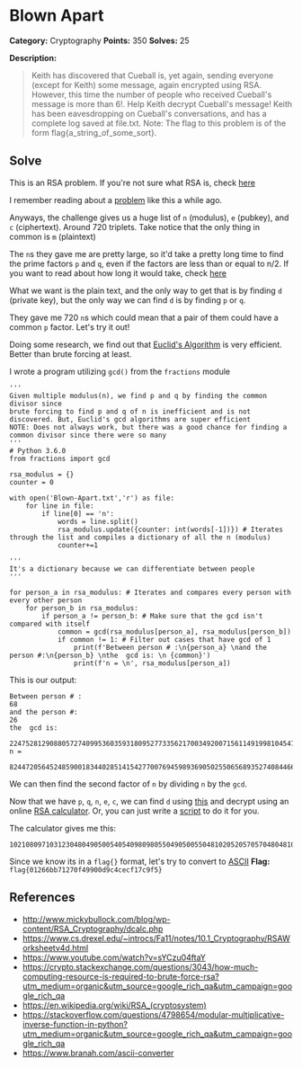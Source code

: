 # Blown Apart
**Category:** Cryptography **Points:** 350 **Solves:** 25

**Description:**
>Keith has discovered that Cueball is, yet again, sending everyone (except for Keith) some message, again encrypted using RSA. However, this time the number of people who received Cueball's message is more than 6!. Help Keith decrypt Cueball's message! Keith has been eavesdropping on Cueball's conversations, and has a complete log saved at file.txt.
Note: The flag to this problem is of the form flag{a_string_of_some_sort}. 

## Solve
This is an RSA problem. If you're not sure what RSA is, check [here](https://en.wikipedia.org/wiki/RSA_(cryptosystem))

I remember reading about a [problem](https://www.youtube.com/watch?v=sYCzu04ftaY "Live Overflow") like this a while ago.

Anyways, the challenge gives us a huge list of `n` (modulus), `e` (pubkey), and `c` (ciphertext). Around 720 triplets. Take notice that the only thing in common is `m` (plaintext)

The `n`s they gave me are pretty large, so it'd take a pretty long time to find the prime factors `p` and `q`, even if the factors are less than or equal to n/2. If you want to read about how long it would take, check [here](https://crypto.stackexchange.com/questions/3043/how-much-computing-resource-is-required-to-brute-force-rsa?utm_medium=organic&utm_source=google_rich_qa&utm_campaign=google_rich_qa)

What we want is the plain text, and the only way to get that is by finding `d` (private key), but the only way we can find `d` is by finding `p` or `q`. 

They gave me 720 `n`s which could mean that a pair of them could have a common `p` factor. Let's try it out!

Doing some research, we find out that [Euclid's Algorithm]() is very efficient. Better than brute forcing at least. 

I wrote a program utilizing `gcd()` from the `fractions` module

```
'''
Given multiple modulus(n), we find p and q by finding the common divisor since
brute forcing to find p and q of n is inefficient and is not discovered. But, Euclid's gcd algorithms are super efficient
NOTE: Does not always work, but there was a good chance for finding a common divisor since there were so many
'''
# Python 3.6.0
from fractions import gcd

rsa_modulus = {}
counter = 0

with open('Blown-Apart.txt','r') as file:
    for line in file:
        if line[0] == 'n':
            words = line.split()
            rsa_modulus.update({counter: int(words[-1])}) # Iterates through the list and compiles a dictionary of all the n (modulus)
            counter+=1

'''
It's a dictionary because we can differentiate between people
'''

for person_a in rsa_modulus: # Iterates and compares every person with every other person
    for person_b in rsa_modulus:
        if person_a != person_b: # Make sure that the gcd isn't compared with itself
            common = gcd(rsa_modulus[person_a], rsa_modulus[person_b])
            if common != 1: # Filter out cases that have gcd of 1
                print(f'Between person # :\n{person_a} \nand the person #:\n{person_b} \nthe  gcd is: \n {common}')
                print(f'n = \n', rsa_modulus[person_a])             
```
This is our output:
```
Between person # :
68 
and the person #:
26 
the  gcd is: 
 22475281290880572740995360359318095277335621700349200715611491998104547011130635395372727125952267756271782502139857
n = 
 824472056452485900183440285141542770076945989369050255065689352740844666657459864516117424285631612949580396382766604617808407463222180655027644756839831149408035511904499638285468602977321104882998008453112733076256548968993554101
```
We can then find the second factor of `n` by dividing `n` by the `gcd`.

Now that we have `p`, `q`, `n`, `e`, `c`, we can find `d` using [this](http://www.mickybullock.com/blog/wp-content/RSA_Cryptography/dcalc.php) and decrypt using an online [RSA calculator](https://www.cs.drexel.edu/~introcs/Fa11/notes/10.1_Cryptography/RSAWorksheetv4d.html).
Or, you can just write a [script](https://stackoverflow.com/questions/4798654/modular-multiplicative-inverse-function-in-python?utm_medium=organic&utm_source=google_rich_qa&utm_campaign=google_rich_qa) to do it for you.

The calculator gives me this:
```
102108097103123048049050054054098098055049050055048102052057057048048100057099052099101099102049055099057102053125057050053055056057049056054057057055052049
```
Since we know its in a `flag{}` format, let's try to convert to [ASCII](https://www.branah.com/ascii-converter)
**Flag:** `flag{01266bb71270f49900d9c4cecf17c9f5}`


## **References**

* http://www.mickybullock.com/blog/wp-content/RSA_Cryptography/dcalc.php
* https://www.cs.drexel.edu/~introcs/Fa11/notes/10.1_Cryptography/RSAWorksheetv4d.html
* https://www.youtube.com/watch?v=sYCzu04ftaY
* https://crypto.stackexchange.com/questions/3043/how-much-computing-resource-is-required-to-brute-force-rsa?utm_medium=organic&utm_source=google_rich_qa&utm_campaign=google_rich_qa
* https://en.wikipedia.org/wiki/RSA_(cryptosystem)
* https://stackoverflow.com/questions/4798654/modular-multiplicative-inverse-function-in-python?utm_medium=organic&utm_source=google_rich_qa&utm_campaign=google_rich_qa
* https://www.branah.com/ascii-converter


